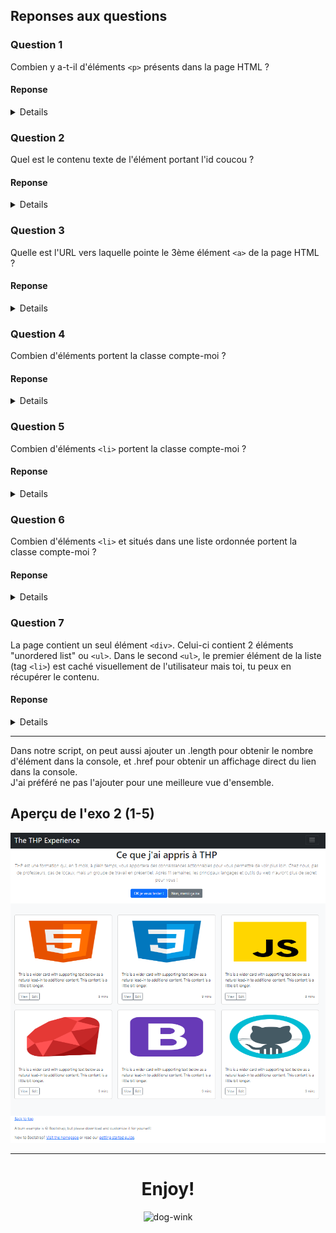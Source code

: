 ## Reponses aux questions 

### Question 1

Combien y a-t-il d'éléments `<p>` présents dans la page HTML ?

#### Reponse

<details>
Nombre d'élements : 21
<br>
Comment l'obtenir : <br>
- `document.getElementsByTagName("p")`
</details>

### Question 2

Quel est le contenu texte de l'élément portant l'id coucou ?

#### Reponse

<details>
Element trouvé : 2. Historique et contexte (h2)
<br>
Comment l'obtenir : <br>
- `document.getElementById('coucou')`
</details>

### Question 3

Quelle est l'URL vers laquelle pointe le 3ème élément `<a>` de la page HTML ?

#### Reponse

<details>
URL trouvée : https://openclassrooms.com/fr/courses/3306901-creez-des-pages-web-interactives-avec-javascript/3501871-decouvrez-le-dom
<br>
Comment l'obtenir : <br>
- `document.getElementsByTagName('a')[2]`
</details>

### Question 4

Combien d'éléments portent la classe compte-moi ? 

#### Reponse

<details>
Nombre d'éléments : 10
<br>
Comment l'obtenir : <br>
- `document.getElementsByClassName('compte-moi')`
</details>

### Question 5

Combien d'éléments `<li>` portent la classe compte-moi ?

#### Reponse

<details>
Nombre d'éléments : 6
<br>
Comment l'obtenir : <br>
- `document.querySelectorAll("li.compte-moi")`
</details>

### Question 6

Combien d'éléments `<li>` et situés dans une liste ordonnée portent la classe compte-moi ?

#### Reponse

<details>
Nombre d'éléments : 1

Comment l'obtenir : <br>
- `document.querySelectorAll("ol li.compte-moi")`
</details>

### Question 7

La page contient un seul élément `<div>`. Celui-ci contient 2 éléments "unordered list" ou `<ul>`. Dans le second `<ul>`, le premier élément de la liste (tag `<li>`) est caché visuellement de l'utilisateur mais toi, tu peux en récupérer le contenu. 

#### Reponse

<details>
Comment l'obtenir : <br>
- `document.querySelector("div ul:nth-child(2) li").textContent`
</details>

<hr>
Dans notre script, on peut aussi ajouter un .length pour obtenir le nombre d'élément dans la console, et .href pour obtenir un affichage direct du lien dans la console.

<br>
J'ai préféré ne pas l'ajouter pour une meilleure vue d'ensemble.


## Aperçu de l'exo 2 (1-5)

<div align="center">
<img src="WEBsite_domerde.png"alt="website-preview">
</div>

<hr>
<div align="center">
  <h1>Enjoy!</h1>
  <img src="https://iili.io/JnnsA8b.png" alt="dog-wink">
</div>